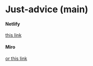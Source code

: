# Just-advice (main)
<h4>Netlify</h4><a href="https://tht-advice.netlify.app/" target="_blank">this link</a>
<!-- <a href="https://miro.com/app/board/uXjVPt68C4E=/#tpicker-content">or this link</a> -->

<h4>Miro</h4><a href="https://miro.com/app/board/uXjVPt68C4E=/#tpicker-content" target="_blank">or this link</a>
<!-- <a href="https://miro.com/app/board/uXjVPt68C4E=/#tpicker-content">or this link</a> -->
